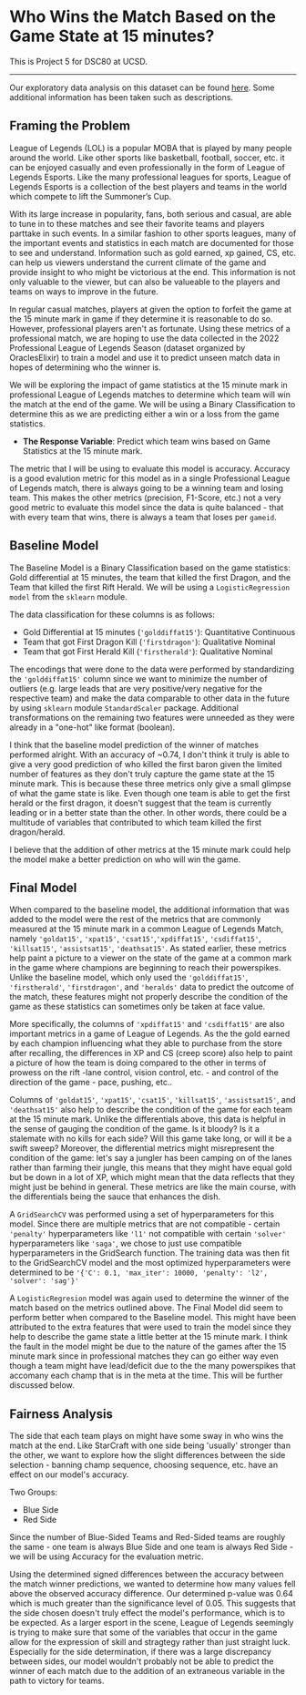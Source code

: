 # Who Wins the Match Based on the Game State at 15 minutes?

This is Project 5 for DSC80 at UCSD.

---
Our exploratory data analysis on this dataset can be found [here](https://liang-justin.github.io/professional-lol-leads/). Some additional information has been taken such as descriptions.


## Framing the Problem

League of Legends (LOL) is a popular MOBA that is played by many people around the world. Like other sports like basketball, football, soccer, etc. it can be enjoyed casually and even professionally in the form of League of Legends Esports. Like the many professional leagues for sports, League of Legends Esports is a collection of the best players and teams in the world which compete to lift the Summoner’s Cup.

With its large increase in popularity, fans, both serious and casual, are able to tune in to these matches and see their favorite teams and players parttake in such events. In a similar fashion to other sports leagues, many of the important events and statistics in each match are documented for those to see and understand. Information such as gold earned, xp gained, CS, etc. can help us viewers understand the current climate of the game and provide insight to who might be victorious at the end. This information is not only valuable to the viewer, but can also be valueable to the players and teams on ways to improve in the future.

In regular casual matches, players at given the option to forfeit the game at the 15 minute mark in game if they determine it is reasonable to do so. However, professional players aren't as fortunate. Using these metrics of a professional match, we are hoping to use the data collected in the 2022 Professional League of Legends Season (dataset organized by OraclesElixir) to train a model and use it to predict unseen match data in hopes of determining who the winner is.

We will be exploring the impact of game statistics at the 15 minute mark in professional League of Legends matches to determine which team will win the match at the end of the game. We will be using a Binary Classification to determine this as we are predicting either a win or a loss from the game statistics.

- **The Response Variable**: Predict which team wins based on Game Statistics at the 15 minute mark.

The metric that I will be using to evaluate this model is accuracy. Accuracy is a good evalution metric for this model as in a single Professional League of Legends match, there is always going to be a winning team and losing team. This makes the other metrics (precision, F1-Score, etc.) not a very good metric to evaluate this model since the data is quite balanced - that with every team that wins, there is always a team that loses per `gameid`.

## Baseline Model

The Baseline Model is a Binary Classification based on the game statistics: Gold differential at 15 minutes, the team that killed the first Dragon, and the Team that killed the first Rift Herald. We will be using a `LogisticRegression model` from the `sklearn` module.

The data classification for these columns is as follows:
- Gold Differential at 15 minutes (`'golddiffat15'`): Quantitative Continuous
- Team that got First Dragon Kill (`'firstdragon'`): Qualitative Nominal
- Team that got First Herald Kill (`'firstherald'`): Qualitative Nominal

The encodings that were done to the data were performed by standardizing the `'golddiffat15'` column since we want to minimize the number of outliers (e.g. large leads that are very positive/very negative for the respective team) and make the data comparable to other data in the future by using `sklearn` module `StandardScaler` package. Additional transformations on the remaining two features were unneeded as they were already in a "one-hot" like format (boolean).

I think that the baseline model prediction of the winner of matches performed alright. With an accuracy of ~0.74, I don't think it truly is able to give a very good prediction of who killed the first baron given the limited number of features as they don't truly capture the game state at the 15 minute mark. This is because these three metrics only give a small glimpse of what the game state is like. Even though one team is able to get the first herald or the first dragon, it doesn't suggest that the team is currently leading or in a better state than the other. In other words, there could be a multitude of variables that contributed to which team killed the first dragon/herald.

I believe that the addition of other metrics at the 15 minute mark could help the model make a better prediction on who will win the game.

## Final Model

When compared to the baseline model, the additional information that was added to the model were the rest of the metrics that are commonly measured at the 15 minute mark in a common League of Legends Match, namely `'goldat15'`, `'xpat15'`, `'csat15'`,`'xpdiffat15'`, `'csdiffat15'`, `'killsat15'`, `'assistsat15'`, `'deathsat15'`. As stated earlier, these metrics help paint a picture to a viewer on the state of the game at a common mark in the game where champions are beginning to reach their powerspikes. Unlike the baseline model, which only used the `'golddiffat15'`, `'firstherald'`, `'firstdragon'`, and `'heralds'` data to predict the outcome of the match, these features might not properly describe the condition of the game as these statistics can sometimes only be taken at face value.

More specifically, the columns of `'xpdiffat15'` and `'csdiffat15'` are also important metrics in a game of League of Legends. As the the gold earned by each champion influencing what they able to purchase from the store after recalling, the differences in XP and CS (creep score) also help to paint a picture of how the team is doing compared to the other in terms of prowess on the rift -lane control, vision control, etc. - and control of the direction of the game - pace, pushing, etc..

Columns of `'goldat15'`, `'xpat15'`, `'csat15'`, `'killsat15'`, `'assistsat15'`, and `'deathsat15'` also help to describe the condition of the game for each team at the 15 minute mark. Unlike the differentials above, this data is helpful in the sense of gauging the condition of the game. Is it bloody? Is it a stalemate with no kills for each side? Will this game take long, or will it be a swift sweep? Moreover, the differential metrics might misrepresent the condition of the game: let's say a jungler has been camping on of the lanes rather than farming their jungle, this means that they might have equal gold but be down in a lot of XP, which might mean that the data reflects that they might just be behind in general. These metrics are like the main course, with the differentials being the sauce that enhances the dish. 

A `GridSearchCV` was performed using a set of hyperparameters for this model. Since there are multiple metrics that are not compatible - certain `'penalty'` hyperparameters like `'l1'` not compatible with certain `'solver'` hyperparameters like `'saga'`, we chose to just use compatible hyperparameters in the GridSearch function. The training data was then fit to the GridSearchCV model and the most optimized hyperparameters were determined to be `'{'C': 0.1, 'max_iter': 10000, 'penalty': 'l2', 'solver': 'sag'}'` 

A `LogisticRegresion` model was again used to determine the winner of the match based on the metrics outlined above. The Final Model did seem to perform better when compared to the Baseline model. This might have been attributed to the extra features that were used to train the model since they help to describe the game state a little better at the 15 minute mark. I think the fault in the model might be due to the nature of the games after the 15 minute mark since in professional matches they can go either way even though a team might have lead/deficit due to the the many powerspikes that accomany each champ that is in the meta at the time. This will be further discussed below.

## Fairness Analysis

The side that each team plays on might have some sway in who wins the match at the end. Like StarCraft with one side being 'usually' stronger than the other, we want to explore how the slight differences between the side selection - banning champ sequence, choosing sequence, etc. have an effect on our model's accuracy.

Two Groups:
- Blue Side
- Red Side

Since the number of Blue-Sided Teams and Red-Sided teams are roughly the same - one team is always Blue Side and one team is always Red Side - we will be using Accuracy for the evaluation metric.

Using the determined signed differences between the accuracy between the match winner predictions, we wanted to determine how many values fell above the observed accuracy difference. Our determined p-value was 0.64 which is much greater than the significance level of 0.05. This suggests that the side chosen doesn't truly effect the model's performance, which is to be expected. As a larger esport in the scene, League of Legends seemingly is trying to make sure that some of the variables that occur in the game allow for the expression of skill and stragtegy rather than just straight luck. Especially for the side determination, if there was a large discrepancy between sides, our model wouldn't probably not be able to predict the winner of each match due to the addition of an extraneous variable in the path to victory for teams. 